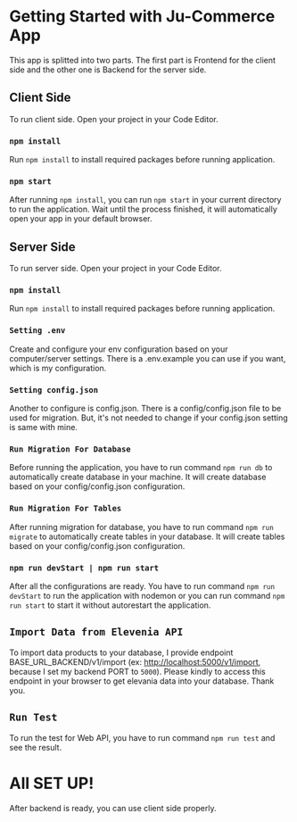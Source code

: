# Getting Started with Ju-Commerce App
This app is splitted into two parts. The first part is Frontend for the client side and the other one is Backend for the server side.

## Client Side
To run client side. Open your project in your Code Editor.

### `npm install`
Run `npm install` to install required packages before running application.

### `npm start`
After running `npm install`, you can run `npm start` in your current directory to run the application. Wait until the process finished, it will automatically open your app in your default browser.


## Server Side
To run server side. Open your project in your Code Editor.

### `npm install`
Run `npm install` to install required packages before running application.

### `Setting .env`
Create and configure your env configuration based on your computer/server settings. There is a .env.example you can use if you want, which is my configuration.

### `Setting config.json`
Another to configure is config.json. There is a config/config.json file to be used for migration. But, it's not needed to change if your config.json setting is same with mine.

### `Run Migration For Database`
Before running the application, you have to run command `npm run db` to automatically create database in your machine. It will create database based on your config/config.json configuration.

### `Run Migration For Tables`
After running migration for database, you have to run command `npm run migrate` to automatically create tables in your database. It will create tables based on your config/config.json configuration.

### `npm run devStart | npm run start`
After all the configurations are ready. You have to run command `npm run devStart` to run the application with nodemon or you can run command `npm run start` to start it without autorestart the application.

## `Import Data from Elevenia API`
To import data products to your database, I provide endpoint BASE_URL_BACKEND/v1/import (ex: [http://localhost:5000/v1/import](http://localhost:5000/v1/import), because I set my backend PORT to `5000`). Please kindly to access this endpoint in your browser to get elevania data into your database. Thank you.

## `Run Test`
To run the test for Web API, you have to run command `npm run test` and see the result.

# All SET UP!
After backend is ready, you can use client side properly.











